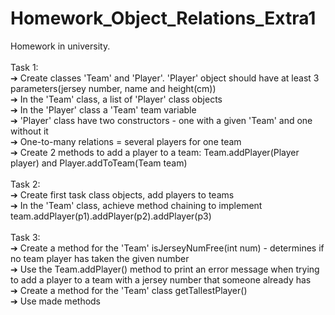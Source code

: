 # Homework_Object_Relations_Extra1
Homework in university.</br>
</br>
Task 1:</br>
➔ Create classes 'Team' and 'Player'. 'Player' object should have at least 3 parameters(jersey number, name and height(cm))</br>
➔ In the 'Team' class, a list of 'Player' class objects</br>
➔ In the 'Player' class a 'Team' team variable</br>
➔ 'Player' class have two constructors - one with a given 'Team' and one without it</br>
➔ One-to-many relations = several players for one team</br>
➔ Create 2 methods to add a player to a team: Team.addPlayer(Player player) and Player.addToTeam(Team team)</br>
</br>
Task 2:</br>
➔ Create first task class objects, add players to teams</br>
➔ In the 'Team' class, achieve method chaining to implement team.addPlayer(p1).addPlayer(p2).addPlayer(p3)</br>
</br>
Task 3:</br>
➔ Create a method for the 'Team' isJerseyNumFree(int num) - determines if no team player has taken the given number</br>
➔ Use the Team.addPlayer() method to print an error message when trying to add a player to a team with a jersey number that someone already has</br>
➔ Create a method for the 'Team' class getTallestPlayer()</br>
➔ Use made methods</br>
